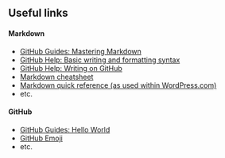 ## Useful links

#### Markdown
  * [GitHub Guides: Mastering Markdown](https://guides.github.com/features/mastering-markdown/)
  * [GitHub Help: Basic writing and formatting syntax](https://help.github.com/articles/basic-writing-and-formatting-syntax/)
  * [GitHub Help: Writing on GitHub](https://help.github.com/categories/writing-on-github/)
  * [Markdown cheatsheet](https://github.com/adam-p/markdown-here/wiki/Markdown-Cheatsheet)
  * [Markdown quick reference (as used within WordPress.com)](https://en.support.wordpress.com/markdown-quick-reference/)
  * etc.
  

#### GitHub
  * [GitHub Guides: Hello World](https://guides.github.com/activities/hello-world/)
  * [GitHub Emoji](https://gist.github.com/yhara/1408888)
  * etc.
  
